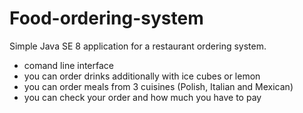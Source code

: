 # Food-ordering-system
Simple Java SE 8 application for a restaurant ordering system.

<ul>
<li>comand line interface
</li>
<li>you can order drinks additionally with ice cubes or lemon
</li>
<li>
you can order meals from 3 cuisines (Polish, Italian and Mexican)
</li>
<li>
you can check your order and how much you have to pay
</li> 
</ul>
